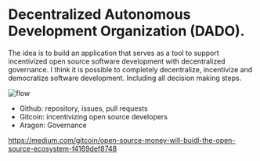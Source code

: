 # Decentralized Autonomous Development Organization (DADO).

The idea is to build an application that serves as a tool to support incentivized open source software development with decentralized governance.
I think it is possible to completely decentralize, incentivize and democratize software development. Including all decision making steps.

![flow](https://raw.githubusercontent.com/jestersimpps/api-oracle/master/src/assets/idea.jpg)

- Github: repository, issues, pull requests
- Gitcoin: incentivizing open source developers
- Aragon: Governance 


https://medium.com/gitcoin/open-source-money-will-buidl-the-open-source-ecosystem-f4169def8748

